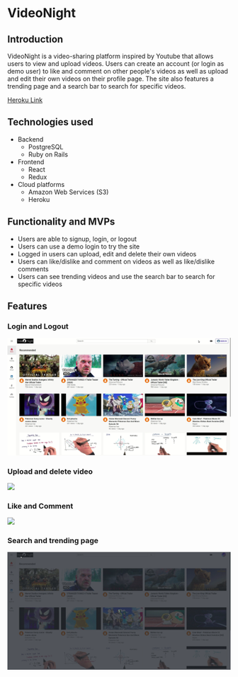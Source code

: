 # VideoNight

## Introduction

VideoNight is a video-sharing platform inspired by Youtube that allows users to view and upload videos. Users can create an account (or login as demo user) to like and comment on other people's videos as well as upload and edit their own videos on their profile page. The site also features a trending page and a search bar to search for specific videos.

[Heroku Link](https://videonight.herokuapp.com/#/) 

## Technologies used

* Backend
  * PostgreSQL
  * Ruby on Rails
* Frontend
  * React
  * Redux
* Cloud platforms
  * Amazon Web Services (S3)
  * Heroku

## Functionality and MVPs

* Users are able to signup, login, or logout
* Users can use a demo login to try the site
* Logged in users can upload, edit and delete their own videos 
* Users can like/dislike and comment on videos as well as like/dislike comments
* Users can see trending videos and use the search bar to search for specific videos

## Features

### Login and Logout

![](app/assets/gifs/login.gif)

### Upload and delete video

![](app/assets/gifs/upload.gif)

### Like and Comment

![](app/assets/gifs/comment.gif)

### Search and trending page

![](app/assets/gifs/search.gif)

